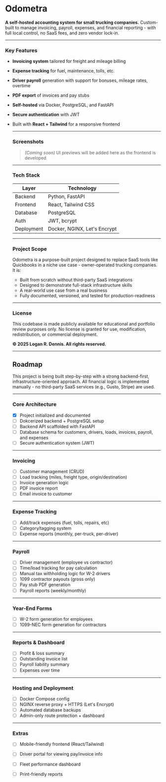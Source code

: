 # Odometra

**A self-hosted accounting system for small trucking companies.**  Custom-built to manage invoicing, payroll, expenses, and financial reporting - with full local control, no SaaS fees, and zero vendor lock-in.

---

### Key Features

- **Invoicing system** tailored for freight and mileage billing
- **Expense tracking** for fuel, maintenance, tolls, etc.
- **Driver payroll** generation with support for bonuses, mileage rates, overtime
- **PDF export** of invoices and pay stubs
- **Self-hosted** via Docker, PostgreSQL, and FastAPI
- **Secure authentication** with JWT
- Built with **React + Tailwind** for a responsive frontend

  ---

  ### Screenshots

  > *(Coming soon)*
  UI previews will be added here as the frontend is developed

  ---

  ### Tech Stack

  | Layer | Technology |
  |-------|------------|
  | Backend | Python, FastAPI |
  | Frontend | React, Tailwind CSS |
  | Database | PostgreSQL |
  | Auth | JWT, bcrypt |
  | Deployment | Docker, NGINX, Let's Encrypt |

  ---

  ### Project Scope

  Odometra is a purpose-built project designed to replace SaaS tools like Quickbooks in a niche use case - owner-operated trucking companies.  It is:

  - Built from scratch without third-party SaaS integrations
  - Designed to demonstrate full-stack infrastructure skills
  - A real-world use case from a real business
  - Fully documented, versioned, and tested for production-readiness
 
  ---

  ### License

  This codebase is made publicly available for educational and portfolio review purposes only.  No license is granted for use, modification, redistribution, or commercial deployment.

  **© 2025 Logan R. Dennis.  All rights reserved.**

  ---

  ## Roadmap

  This project is being built step-by-step with a strong backend-first, infrastructure-oriented approach.  All financial logic is implemented manually - no third-party SaaS services (e.g., Gusto, Stripe) are used.

  ---

  ### Core Architecture
  - [x] Project initialized and documented
  - [ ] Dokcerized backend + PostgreSQL setup
  - [ ] Backend API scaffolded with FastAPI
  - [ ] Database schema for customers, drivers, loads, invoices, payroll, and expenses
  - [ ] Secure authentication system (JWT)
 
  ---

  ### Invoicing
  - [ ] Customer management (CRUD)
  - [ ] Load tracking (miles, freight type, origin/destination)
  - [ ] Invoice generation logic
  - [ ] PDF invoice report
  - [ ] Email invoice to customer
 
  ---

  ### Expense Tracking
  - [ ] Add/track expenses (fuel, tolls, repairs, etc)
  - [ ] Category/tagging system
  - [ ] Expense reports (monthly, per-truck, per-driver)

  ---

  ### Payroll
  - [ ] Driver management (employee vs contractor)
  - [ ] Time/load tracking for pay calculation
  - [ ] Manual tax withholding logic for W-2 drivers
  - [ ] 1099 contractor payouts (gross only)
  - [ ] Pay stub PDF generation
  - [ ] Payroll reports (weekly/monthly)

  ---

  ### Year-End Forms
  - [ ] W-2 form generation for employees
  - [ ] 1099-NEC form generation for contractors
 
  ---

  ### Reports & Dashboard
  - [ ] Profit & loss summary
  - [ ] Outstanding invoice list
  - [ ] Payroll liability summary
  - [ ] Expenses over time

  ---

  ### Hosting and Deployment
  - [ ] Docker Compose config
  - [ ] NGINX reverse proxy + HTTPS (Let's Encrypt)
  - [ ] Automated database backups
  - [ ] Admin-only route protection + dashboard

  ---

  ### Extras
  - [ ] Mobile-friendly frontend (React/Tailwind)
  - [ ] Driver portal for viewing pay/invoice info
  - [ ] Fleet performance dashboard
  - [ ] Print-friendly reports

  
